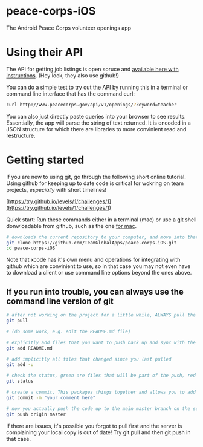 # peace-corps-iOS
The Android Peace Corps volunteer openings app 

# Using their API
The API for getting job listings is open soruce and [available here with instructions](https://github.com/PeaceCorps/Volunteer-Openings-API).  (Hey look, they also use github!)

You can do a simple test to try out the API by running this in a terminal or command line interface that has the command curl:
```bash
curl http://www.peacecorps.gov/api/v1/openings/?keyword=teacher
```

You can also just directly paste queries into your browser to see results. Essentially, the app will parse the string of text returned. It is encoded in a JSON structure for which there are libraries to more convinient read and restructure.

# Getting started
If you are new to using git, go through the following short online tutorial. Using github for keeping up to date code is critical for wokring on team projects, *especially* with short timelines!

[https://try.github.io/levels/1/challenges/1](https://try.github.io/levels/1/challenges/1)

Quick start: Run these commands either in a terminal (mac) or use a git shell donwloadable from github, such as the one [for mac](https://mac.github.com/).

```bash
# downloads the current repository to your computer, and move into that directory
git clone https://github.com/TeamGlobalApps/peace-corps-iOS.git
cd peace-corps-iOS 
```

Note that xcode has it's own menu and operations for integrating with github which are convinient to use, so in that case you may not even have to download a client or use command line options beyond the ones above.

## If you run into trouble, you can always use the command line version of git

```bash
# after not working on the project for a little while, ALWAYS pull the most recent code from the master to your local copy
git pull

# (do some work, e.g. edit the README.md file)

# explicitly add files that you want to push back up and sync with the master after editing
git add README.md

# add implicitly all files that changed since you last pulled
git add -u

# check the status, green are files that will be part of the push, red are files that changed or are added that have not been added to the changelog
git status

# create a commit. This packages things together and allows you to add a required description for what you worked on
git commit -m "your comment here"

# now you actually push the code up to the main master branch on the server
git push origin master
```

If there are issues, it's possible you forgot to pull first and the server is complaining your local copy is out of date! Try git pull and then git push in that case.
